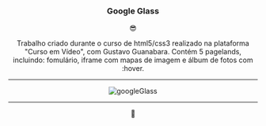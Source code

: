 <div class="body" align="center">

<h3>Google Glass</h3> 😎
<p justify-content="initial">Trabalho criado durante o curso de html5/css3 realizado na plataforma "Curso em Vídeo", com Gustavo Guanabara. Contém 5 pagelands, incluindo: fomulário, iframe com mapas de imagem e álbum de fotos com :hover.</p>

<hr>  
  
![googleGlass](https://user-images.githubusercontent.com/69096002/97652758-f32be700-1a3d-11eb-926d-8ec2c07ecf8c.png)

<hr>

🚀

</div>
